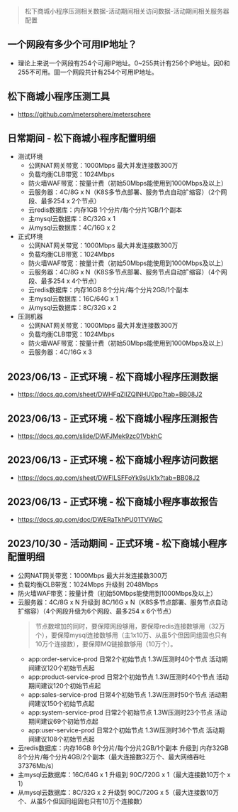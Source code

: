 > 松下商城小程序压测相关数据-活动期间相关访问数据-活动期间相关服务器配置

## 一个网段有多少个可用IP地址？
* 理论上来说一个网段有254个可用IP地址。0~255共计有256个IP地址。因0和255不可用。固一个网段共计有254个可用IP地址。

## 松下商城小程序压测工具
* https://github.com/metersphere/metersphere

## 日常期间 - 松下商城小程序配置明细
* 测试环境
  - 公网NAT网关带宽：1000Mbps 最大并发连接数300万
  - 负载均衡CLB带宽：1024Mbps
  - 防火墙WAF带宽：按量计费（初始50Mbps能使用到1000Mbps及以上）
  - 云服务器：4C/8G x N（K8S多节点部署、服务节点自动扩缩容）（2个网段、最多254 x 2个节点）
  - 云redis数据库：内存1GB 1个分片/每个分片1GB/1个副本
  - 主mysql云数据库：8C/32G x 1
  - 从mysql云数据库：4C/16G x 2
* 正式环境
  - 公网NAT网关带宽：1000Mbps 最大并发连接数300万
  - 负载均衡CLB带宽：1024Mbps
  - 防火墙WAF带宽：按量计费（初始50Mbps能使用到1000Mbps及以上）
  - 云服务器：4C/8G x N（K8S多节点部署、服务节点自动扩缩容）（4个网段、最多254 x 4个节点）
  - 云redis数据库：内存16GB 8个分片/每个分片2GB/1个副本
  - 主mysql云数据库：16C/64G x 1
  - 从mysql云数据库：8C/32G x 2
* 压测机器
  - 公网NAT网关带宽：1000Mbps 最大并发连接数300万
  - 负载均衡CLB带宽：1024Mbps
  - 防火墙WAF带宽：按量计费（初始50Mbps能使用到1000Mbps及以上）
  - 云服务器：4C/16G x 3

## 2023/06/13 - 正式环境 - 松下商城小程序压测数据
* https://docs.qq.com/sheet/DWHFqZllZQlNHU0pp?tab=BB08J2

## 2023/06/13 - 正式环境 - 松下商城小程序压测报告
* https://docs.qq.com/slide/DWFJMek9zc01VbkhC

## 2023/06/13 - 正式环境 - 松下商城小程序访问数据
* https://docs.qq.com/sheet/DWFlLSFFoYk9sUk1x?tab=BB08J2

## 2023/06/13 - 正式环境 - 松下商城小程序事故报告
* https://docs.qq.com/doc/DWERaTkhPU01TVWpC

## 2023/10/30 - 活动期间 - 正式环境 - 松下商城小程序配置明细
* 公网NAT网关带宽：1000Mbps 最大并发连接数300万
* 负载均衡CLB带宽：1024Mbps 升级到 2048Mbps
* 防火墙WAF带宽：按量计费（初始50Mbps能使用到1000Mbps及以上）
* 云服务器：4C/8G x N 升级到 8C/16G x N（K8S多节点部署、服务节点自动扩缩容）（4个网段升级为6个网段、最多254 x 6个节点）
  > 节点数增加的同时，要保障网段够用，要保障redis连接数够用（32万个），要保障mysql连接数够用（主1x10万、从虽5个但因同组固也只有10万个连接数），要保障MQ链接数够用（10万个）。
  - app:order-service-prod 日常2个初始节点 1.3W压测时40个节点 活动期间建议120个初始节点起
  - app:product-service-prod 日常2个初始节点 1.3W压测时40个节点 活动期间建议120个初始节点起
  - app:sales-service-prod 日常4个初始节点 1.3W压测时50个节点 活动期间建议150个初始节点起
  - app:system-service-prod 日常2个初始节点 1.3W压测时23个节点 活动期间建议69个初始节点起
  - app:user-service-prod 日常2个初始节点 1.3W压测时36个节点 活动期间建议108个初始节点起
* 云redis数据库：内存16GB 8个分片/每个分片2GB/1个副本 升级到 内存32GB 8个分片/每个分片4GB/2个副本（最大连接数32万个、最大网络吞吐37376Mb/s）
* 主mysql云数据库：16C/64G x 1 升级到 90C/720G x 1（最大连接数10万个 x 1）
* 从mysql云数据库：8C/32G x 2 升级到 90C/720G x 5（最大连接数10万个、从虽5个但因同组固也只有10万个连接数）
